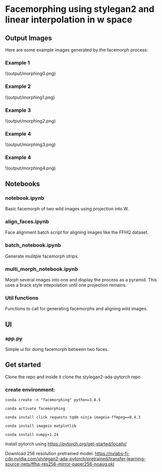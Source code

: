 # Facemorphing using stylegan2 and linear interpolation in w space

## Output Images

Here are some example images generated by the facemorph process:

### Example 1

!(output/morphing0.png)

### Example 2

!(output/morphing1.png)

### Example 3

!(output/morphing2.png)

### Example 4

!(output/morphing3.png)

### Example 4

!(output/morphing4.png)

## Notebooks

### notebook.ipynb

Basic facemorph of two wild images using projection into W.

### align_faces.ipynb

Face alignment batch script for aligning images like the FFHQ dataset.

### batch_notebook.ipynb

Generate mulitple facemorph strips.

### multi_morph_notebook.ipynb

Morph several images into one and display the process as a pyramid. This uses a brack style intepolation until one projection remains.

### Util functions

Functions to call for generating facemorphs and aligning wild images.

## UI

### app.py

Simple ui for doing facemorph between two faces.

## Get started

Clone the repo and inside it clone the stylegan2-ada-pytorch repo

### create environment:

    conda create -n "facemorphing" python=3.8.5

    conda activate facemorphing

    conda install click requests tqdm ninja imageio-ffmpeg==0.4.3

    conda install imageio matplotlib

    conda install numpy=1.24

Install pytorch using https://pytorch.org/get-started/locally/

Download 256 resolution pretrained model:
https://nvlabs-fi-cdn.nvidia.com/stylegan2-ada-pytorch/pretrained/transfer-learning-source-nets/ffhq-res256-mirror-paper256-noaug.pkl
